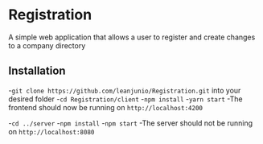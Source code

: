 # Registration
A simple web application that allows a user to register and create changes to a company directory

## Installation

-`git clone https://github.com/leanjunio/Registration.git` into your desired folder
-`cd Registration/client`
-`npm install`
-`yarn start`
-The frontend should now be running on `http://localhost:4200`

-`cd ../server`
-`npm install`
-`npm start`
-The server should not be running on `http://localhost:8080`
